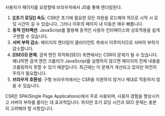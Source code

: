 사용자가 페이지를 요청할때 브라우저에서 JS를 통해 렌더링된다.
1. **[[초기 로딩]] 속도**: CSR은 초기에 필요한 모든 자원을 로드해야 하므로 시작 시 로딩 시간이 길 수 있습니다. 그러나 이후의 페이지 내 이동은 매우 빠릅니다.
2. **동적 인터랙션**: JavaScript를 활용해 동적인 사용자 인터페이스와 상호작용을 쉽게 구현할 수 있습니다.
3. **서버 부하 감소**: 페이지의 렌더링이 클라이언트 측에서 이루어지므로 서버의 부하가 감소합니다.
4. **[[SEO]] 문제**: 검색 엔진 최적화(SEO) 측면에서는 CSR이 문제가 될 수 있습니다. 왜냐하면 검색 엔진 크롤러가 JavaScript를 실행하지 않으면 페이지의 전체 내용을 크롤링하지 못할 수 있기 때문입니다. 최근에는 이 문제가 개선되고 있지만 여전히 주의가 필요합니다.
5. **브라우저 호환성**: 구형 브라우저에서는 CSR을 지원하지 않거나 제대로 작동하지 않을 수 있습니다.

CSR은 SPA(Single Page Applications)에서 주로 사용되며, 사용자 경험을 향상시키고 서버의 부하를 줄이는 데 효과적입니다. 하지만 초기 로딩 시간과 SEO 문제는 충분히 고려해야 할 사항입니다.